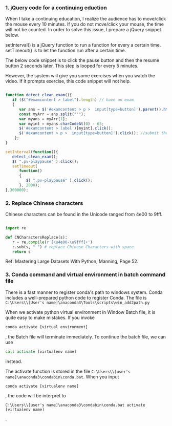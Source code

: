 ### 1. jQuery code for a continuing eduction

When I take a continuing education, I realize the audience has to move/click the mouse every 10 minutes. If you do not move/click your mouse, the time will not be counted. In order to solve this issue, I prepare a jQuery snippet below.

setInterval() is a jQuery function to run a function for every a certain time.
setTimeout() is to let the function run after a certain time. 

The below code snippet is to click the pause button and then the resume button 2 seconds later. This step is looped for every 5 minutes.

However, the system will give you some exercises when you watch the video. If it prompts exercise, this code snippet will not help.


```js

function detect_clean_exam(){
   if ($("#examcontent > label").length) // have an exam
   {     
      var ans = $('#examcontent > p >  input[type=button]').parent().html();
      const myArr = ans.split("'");
      var myans = myArr[1];
      var myint = myans.charCodeAt(0) - 65;
      $('#examcontent > label')[myint].click();
      $('#examcontent > p >  input[type=button]').click(); //submit the answer
    };
}

setInterval(function(){
   detect_clean_exam();
   $( ".pv-playpause" ).click();
   setTimeout(
      function() 
      {
         $( ".pv-playpause" ).click();
      }, 2000);
},300000);

```


### 2. Replace Chinese characters

Chinese characters can be found in the Unicode ranged from 4e00 to 9fff.

```py

import re

def CNCharactersReplace(s):
   r = re.compile(r'[\u4e00-\u9fff]+')
   r.sub(s, " ") # replace Chinese Characters with space
   return s

```

Ref: Mastering Large Datasets With Python, Manning, Page 52.


### 3. Conda command and virtual environment in batch command file

There is a fast manner to register conda's path to windows system. Conda includes a well-prepared python code to register Conda.
The file is `C:\Users\\[User's name]\anaconda3\Tools\scripts\win_add2path.py`

When we activate python virtual environment in Window Batch file, it is quite easy to make mistakes. If you invoke 
```cmd 
conda activate [virtual environment]
```
, the Batch file will terminate immediately. To continue the batch file, we can use 
```cmd 
call activate [virtualenv name]
```
instead.

The activate function is stored in the file `C:\Users\\[user's name]\anaconda3\condabin\conda.bat`. When you input 
```
conda activate [virtualenv name]
```
, the code will be interpret to 
```
C:\Users\\[user's name]\anaconda3\condabin\conda.bat activate [virtualenv name]
```
.


